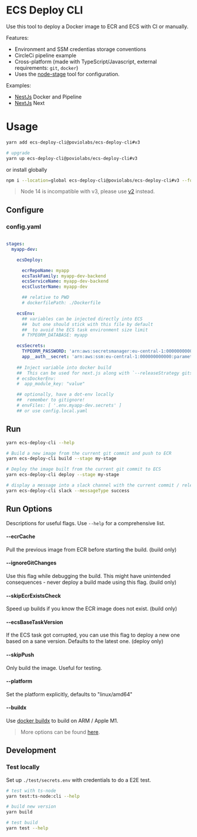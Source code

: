 # ECS Deploy CLI

Use this tool to deploy a Docker image to ECR and ECS with CI or manually.

Features:

- Environment and SSM credentias storage conventions
- CircleCi pipeline example
- Cross-platform (made with TypeScript/Javascript, external requirements: `git`, `docker`)
- Uses the [node-stage](https://github.com/poviolabs/node-stage) tool for configuration.


Examples:

- [NestJs](./examples/nestjs) Docker and Pipeline
- [NextJs](./examples/nextjs) Next

# Usage

```bash
yarn add ecs-deploy-cli@poviolabs/ecs-deploy-cli#v3

# upgrade
yarn up ecs-deploy-cli@poviolabs/ecs-deploy-cli#v3
```

or install globally

```bash
npm i --location=global ecs-deploy-cli@poviolabs/ecs-deploy-cli#v3 --force
```

> Node 14 is incompatible with v3, please use [v2](https://github.com/poviolabs/ecs-deploy-cli/tree/v2) instead.

## Configure

### config.yaml
```yaml

stages:
  myapp-dev:

    ecsDeploy:

      ecrRepoName: myapp
      ecsTaskFamily: myapp-dev-backend
      ecsServiceName: myapp-dev-backend
      ecsClusterName: myapp-dev

      ## relative to PWD
      # dockerfilePath: ./Dockerfile

    ecsEnv:
      ## variables can be injected directly into ECS
      ##  but one should stick with this file by default
      ##  to avoid the ECS task environment size limit
      # TYPEORM_DATABASE: myapp

    ecsSecrets:
      TYPEORM_PASSWORD: 'arn:aws:secretsmanager:eu-central-1:000000000000:....'
      app__auth__secret: 'arn:aws:ssm:eu-central-1:000000000000:parameter/myapp-dev/auth/secret'
    
    ## Inject variable into docker build
    ##  This can be used for next.js along with `--releaseStrategy gitsha-stage`
    # ecsDockerEnv:
    #  app_module_key: "value"

    ## optionally, have a dot-env locally
    ##  remember to gitignore!
    # envFiles: [ '.env.myapp-dev.secrets' ]
    ## or use config.local.yaml
```

## Run

```bash
yarn ecs-deploy-cli --help

# Build a new image from the current git commit and push to ECR 
yarn ecs-deploy-cli build --stage my-stage

# Deploy the image built from the current git commit to ECS
yarn ecs-deploy-cli deploy --stage my-stage

# display a message into a slack channel with the current commit / release
yarn ecs-deploy-cli slack --messageType success
```

## Run Options

Descriptions for useful flags. Use `--help` for a comprehensive list.

#### --ecrCache

Pull the previous image from ECR before starting the build. (build only)

#### --ignoreGitChanges

Use this flag while debugging the build. This might have unintended consequences - never deploy a build made using this flag. (build only)

#### --skipEcrExistsCheck

Speed up builds if you know the ECR image does not exist. (build only)

#### --ecsBaseTaskVersion

If the ECS task got corrupted, you can use this flag to deploy a new one based on a sane version. Defaults to the latest one. (deploy only)

#### --skipPush

Only build the image. Useful for testing.

#### --platform

Set the platform explicitly, defaults to "linux/amd64"

#### --buildx

Use [docker buildx](https://docs.docker.com/buildx/working-with-buildx/) to build on ARM / Apple M1.

> More options can be found [here](https://github.com/poviolabs/node-stage#options).

## Development

### Test locally

Set up `./test/secrets.env` with credentials to do a E2E test.

```bash
# test with ts-node
yarn test:ts-node:cli --help

# build new version
yarn build

# test build
yarn test --help
```
